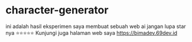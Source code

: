 # character-generator
ini adalah hasil eksperimen saya membuat sebuah web ai
jangan lupa star nya ⭐⭐⭐⭐⭐
Kunjungi juga halaman web saya https://bimadev.69dev.id
